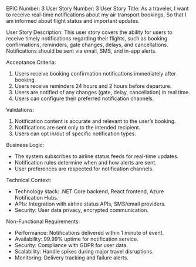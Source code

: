 EPIC Number: 3
User Story Number: 3
User Story Title: As a traveler, I want to receive real-time notifications about my air transport bookings, So that I am informed about flight status and important updates.

User Story Description: This user story covers the ability for users to receive timely notifications regarding their flights, such as booking confirmations, reminders, gate changes, delays, and cancellations. Notifications should be sent via email, SMS, and in-app alerts.

Acceptance Criteria:
1. Users receive booking confirmation notifications immediately after booking.
2. Users receive reminders 24 hours and 2 hours before departure.
3. Users are notified of any changes (gate, delay, cancellation) in real time.
4. Users can configure their preferred notification channels.

Validations:
1. Notification content is accurate and relevant to the user’s booking.
2. Notifications are sent only to the intended recipient.
3. Users can opt in/out of specific notification types.

Business Logic:
- The system subscribes to airline status feeds for real-time updates.
- Notification rules determine when and how alerts are sent.
- User preferences are respected for notification channels.

Technical Context:
- Technology stack: .NET Core backend, React frontend, Azure Notification Hubs.
- APIs: Integration with airline status APIs, SMS/email providers.
- Security: User data privacy, encrypted communication.

Non-Functional Requirements:
- Performance: Notifications delivered within 1 minute of event.
- Availability: 99.99% uptime for notification service.
- Security: Compliance with GDPR for user data.
- Scalability: Handle spikes during major travel disruptions.
- Monitoring: Delivery tracking and failure alerts.